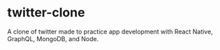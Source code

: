 # twitter-clone
A clone of twitter made to practice app development with React Native, GraphQL, MongoDB, and Node.
